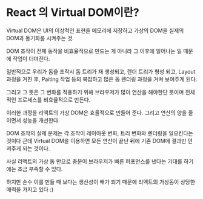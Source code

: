 # React 의 Virtual DOM이란?

Virtual DOM은 UI의 이상적인 표현을 메모리에 저장하고 가상의 DOM을 실제의 DOM과 동기화를 시켜주는 것.

DOM 조작이 전체 동작을 비효율적으로 만드는 게 아니라 그 이후에 일어나는 일 때문에 작업이 더뎌진다. 

일반적으로 우리가 돔을 조작시 돔 트리가 재 생성되고, 렌더 트리가 형성 되고, Layout 과정을 거친 후, Paiting 작업 등의 복잡하고 많은 돔 렌더링 과정을 거쳐 보여주게 된다. 

그리고 그 뜻은 그 변화를 적용하기 위해 브라우저가 많이 연산을 해야한단 뜻이며 전체적인 프로세스를 비효율적으로 만든다. 

이러한 과정을 리액트의 가상 DOM은 효율적으로 만들어 준다. 그리고 연산의 양을 줄이면서 성능을 개선한다.

DOM 조작의 실제 문제는 각 조작이 레이아웃 변화, 트리 변화와 렌더링을 일으킨다는 것이다 근데 Virtual DOM을 이용하면 모든 연산이 끝난 뒤에 기존 DOM에 결과만 던져주게 되는 것이다.

사실 리액트의 가상 돔 만으로 충분이 브라우저가 빠른 퍼포먼스를 낸다는 기대를 하기에는 조금 부족할 수 있다. 

하지만 손수 이를 만들 때 보다는 생산성이 배가 되기 때문에 리액트의 가상돔이 상당한 매력을 가지고 있다 :)